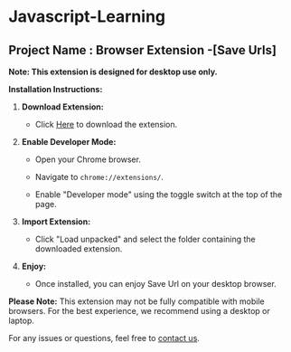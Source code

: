 # Javascript-Learning

## Project Name : Browser Extension -[Save Urls]

**Note: This extension is designed for desktop use only.**

**Installation Instructions:**

1. **Download Extension:**
   - Click [Here]([vrvishwujgare@gmail.com](https://github.com/vishwjeet-ujgare/Javascript-Learning/files/13589829/Save.Tab.Urls.zip)) to download the extension.

2. **Enable Developer Mode:**
   - Open your Chrome browser.

   - Navigate to `chrome://extensions/`.

   - Enable "Developer mode" using the toggle switch at the top of the page.

3. **Import Extension:**
   - Click "Load unpacked" and select the folder containing the downloaded extension.

4. **Enjoy:**
   - Once installed, you can enjoy Save Url on your desktop browser.

**Please Note:**
This extension may not be fully compatible with mobile browsers. For the best experience, we recommend using a desktop or laptop.

For any issues or questions, feel free to [contact us](vrvishwujgare@gmail.com).
